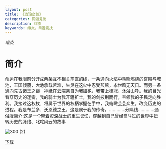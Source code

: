 ```yaml
---
layout: post
title: 《琥珀之剑》
categories: 网游竞技
description: 绯炎
keywords: 绯炎，网游竞技
---
```

*绯炎*

# 简介

命运在我眼前分开成两条互不相关笔直的线，一条通向火焰中熊熊燃烧的宫殿与城池，王国倾覆，大地承载苦难，生灵在这火中忍受煎熬，永世暗无天日。而另一条通向先古诸王之巅，神祗在云端亲自为我加冕，我带上桂冠，沐浴山呼。我的目光看穿历史的迷雾，我的骑士为我开疆扩土，我的剑披荆而行，带领我的子民走向胜利。我接过这权杖，将属于世界的权柄掌握在手中，我俯瞰芸芸众生，改变历史的进程。我是布兰多，沃恩德之王，这是属于我的传奇。.............分隔线.............通俗版简介:这是一个带着资深战士的重生记忆，穿越到自己曾经奋斗过的世界中扭转历史的脉络、叱咤风云的故事

![300 (2)](http://tvax2.sinaimg.cn/large/008dGP0Fgy1gtwyzn2hnlj304605kt8q.jpg)

[下载](https://link.jscdn.cn/1drv/aHR0cHM6Ly8xZHJ2Lm1zL3QvcyFBaGU2R2dNWmVFb2poRUZEMHRvX1BjdVVUSzhxP2U9VmhMV3pB.txt)
